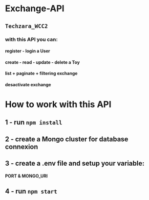 # Exchange-API
## `Techzara_WCC2`

### with this API you can:

#### register - login a User
#### create - read - update - delete a Toy
#### list + paginate + filtering exchange
#### desactivate exchange

# How to work with this API

## 1 - run `npm install` 

## 2 - create a Mongo cluster for database connexion

## 3 - create a .env file and setup your variable: 
  #### PORT & MONGO_URI

## 4 - run `npm start`


